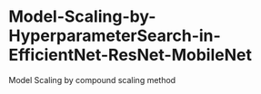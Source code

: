 # Model-Scaling-by-HyperparameterSearch-in-EfficientNet-ResNet-MobileNet
Model Scaling by compound scaling method
